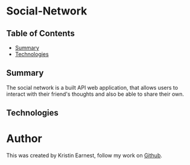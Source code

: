 # Social-Network

## Table of Contents
* [Summary](#summary)
* [Technologies](#technologies)

## Summary
The social network is a built API web application, that allows users to interact with their friend's thoughts and also be able to share their own.

## Technologies


# Author
This was created by Kristin Earnest, follow my work on [Github](https://github.com/kearnest1).